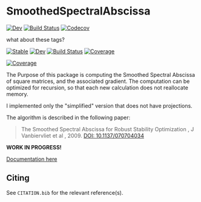# SmoothedSpectralAbscissa

<!-- [![Stable](https://img.shields.io/badge/docs-stable-blue.svg)](https://dylanfesta.github.io/SmoothedSpectralAbscissa.jl/stable)
 -->
[![Dev](https://img.shields.io/badge/docs-dev-blue.svg)](https://dylanfesta.github.io/SmoothedSpectralAbscissa.jl/dev)
[![Build Status](https://travis-ci.com/dylanfesta/SmoothedSpectralAbscissa.jl.svg?branch=master)](https://travis-ci.com/dylanfesta/SmoothedSpectralAbscissa.jl)
[![Codecov](https://codecov.io/gh/dylanfesta/SmoothedSpectralAbscissa.jl/branch/master/graph/badge.svg)](https://codecov.io/gh/dylanfesta/SmoothedSpectralAbscissa.jl)

what about these tags?

[![Stable](https://img.shields.io/badge/docs-stable-blue.svg)](https://dylanfesta.github.io/SmoothedSpectralAbscissa.jl/stable)
[![Dev](https://img.shields.io/badge/docs-dev-blue.svg)](https://dylanfesta.github.io/SmoothedSpectralAbscissa.jl/dev)
[![Build Status](https://github.com/dylanfesta/SmoothedSpectralAbscissa.jl/workflows/CI/badge.svg)](https://github.com/dylanfesta/SmoothedSpectralAbscissa.jl/actions)
[![Coverage](https://coveralls.io/repos/github/dylanfesta/SmoothedSpectralAbscissa.jl/badge.svg?branch=master)](https://coveralls.io/github/dylanfesta/SmoothedSpectralAbscissa.jl?branch=master)


[![Coverage](https://codecov.io/gh/dylanfesta/SmoothedSpectralAbscissa.jl/branch/master/graph/badge.svg)](https://codecov.io/gh/dylanfesta/SmoothedSpectralAbscissa.jl)


The Purpose of this package is computing the Smoothed Spectral Abscissa of square matrices, and the associated gradient. The computation can be optimized for recursion, so that each new calculation does not reallocate memory.

I implemented only the "simplified" version that does not have projections.

The algorithm is described in the following paper:

> The Smoothed Spectral Abscissa for Robust Stability Optimization , J Vanbiervliet et al , 2009. [DOI: 10.1137/070704034](https://doi.org/10.1137/070704034)

**WORK IN PROGRESS!**

[Documentation here](https://dylanfesta.github.io/SmoothedSpectralAbscissa.jl/dev)

## Citing

See `CITATION.bib` for the relevant reference(s).
